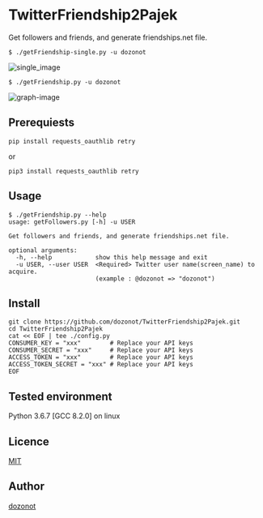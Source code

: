 # TwitterFriendship2Pajek

Get followers and friends, and generate friendships.net file.

```
$ ./getFriendship-single.py -u dozonot
```

![single_image](https://user-images.githubusercontent.com/31640715/50738602-19551700-1219-11e9-90c9-f21097cec315.png)

```
$ ./getFriendship.py -u dozonot
```

![graph-image](https://user-images.githubusercontent.com/31640715/50765029-fded1900-12b7-11e9-979f-1d0fefd2c2ac.png)

## Prerequiests

```
pip install requests_oauthlib retry
```

or

```
pip3 install requests_oauthlib retry
```

## Usage

```
$ ./getFriendship.py --help
usage: getFollowers.py [-h] -u USER

Get followers and friends, and generate friendships.net file.

optional arguments:
  -h, --help            show this help message and exit
  -u USER, --user USER  <Required> Twitter user name(screen_name) to acquire.
                        (example : @dozonot => "dozonot")
```

## Install

```
git clone https://github.com/dozonot/TwitterFriendship2Pajek.git
cd TwitterFriendship2Pajek
cat << EOF | tee ./config.py
CONSUMER_KEY = "xxx"        # Replace your API keys
CONSUMER_SECRET = "xxx"     # Replace your API keys
ACCESS_TOKEN = "xxx"        # Replace your API keys
ACCESS_TOKEN_SECRET = "xxx" # Replace your API keys
EOF
```

## Tested environment
Python 3.6.7 
[GCC 8.2.0] on linux

## Licence

[MIT](https://github.com/tcnksm/tool/blob/master/LICENCE)

## Author

[dozonot](https://github.com/dozonot)

